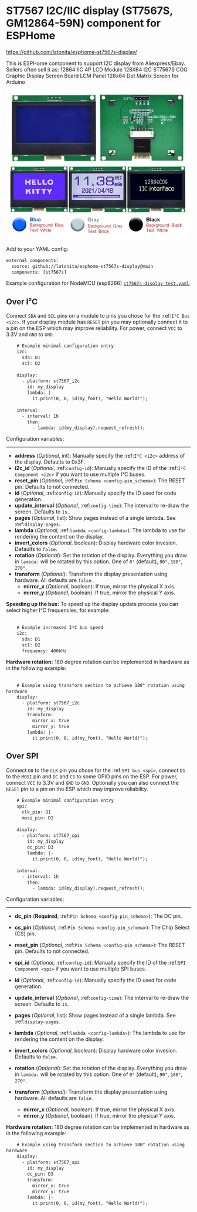 # ST7567 I2C/IIC display (ST7567S, GM12864-59N) component for ESPHome
https://github.com/latonita/esphome-st7567s-display/

This is ESPHome component to support I2C display from Aliexpress/Ebay.
Sellers often sell it as: 12864 IIC 4P LCD Module 128X64 I2C ST7567S COG Graphic Display Screen Board LCM Panel 128x64 Dot Matrix Screen for Arduino

![Display itself](images/GM12864-59N.png)


Add to your YAML config: 

```
external_components:
  source: github://latonita/esphome-st7567s-display@main
  components: [st7567s]
```

Example configuration for NodeMCU (esp8266) [`st7567s-display-test.yaml`](st7567s-display-test.yaml).

Over I²C
--------

Connect ``SDA`` and ``SCL`` pins on a module to pins you chose for the :ref:`I²C Bus <i2c>`. 
If your display module has ``RESET`` pin you may optionally connect it to a pin on the 
ESP which may improve reliability. For power, connect ``VCC`` to 3.3V and ``GND`` to ``GND``.


```
    # Example minimal configuration entry
    i2c:
      sda: D1
      scl: D2

    display:
      - platform: st7567_i2c
        id: my_display
        lambda: |-
          it.print(0, 0, id(my_font), "Hello World!");
          
    interval:
      - interval: 1h
        then:
          - lambda: id(my_display).request_refresh();
```

Configuration variables:
************************

- **address** (*Optional*, int): Manually specify the :ref:`I²C <i2c>` address of the display. Defaults to 0x3F.
- **i2c_id** (*Optional*, :ref:`config-id`): Manually specify the ID of the :ref:`I²C Component <i2c>` if you want
  to use multiple I²C buses.
- **reset_pin** (*Optional*, :ref:`Pin Schema <config-pin_schema>`): The RESET pin. Defaults to not connected.
- **id** (*Optional*, :ref:`config-id`): Manually specify the ID used for code generation.
- **update_interval** (*Optional*, :ref:`config-time`): The interval to re-draw the screen. Defaults to ``1s``.
- **pages** (*Optional*, list): Show pages instead of a single lambda. See :ref:`display-pages`.
- **lambda** (*Optional*, :ref:`lambda <config-lambda>`): The lambda to use for rendering the content on the display.
- **invert_colors** (*Optional*, boolean): Display hardware color invesion. Defaults to ``false``.
- **rotation** (*Optional*): Set the rotation of the display. Everything you draw in ``lambda:`` will be rotated
  by this option. One of ``0°`` (default), ``90°``, ``180°``, ``270°``.
- **transform** (*Optional*): Transform the display presentation using hardware. All defaults are ``false``.
   - **mirror_x** (*Optional*, boolean): If true, mirror the physical X axis.
   - **mirror_y** (*Optional*, boolean): If true, mirror the physical Y axis.


**Speeding up the bus:** To speed up the display update process you can select higher I²C frequencies, for example:

```

    # Example increased I²C bus speed 
    i2c:
      sda: D1
      scl: D2
      frequency: 400kHz
```

**Hardware rotation:** 180 degree rotation can be implemented in hardware as in the following example:

```

    # Example using transform section to achieve 180° rotation using hardware
    display:
      - platform: st7567_i2c
        id: my_display
        transform:
          mirror_x: true
          mirror_y: true
        lambda: |-
          it.print(0, 0, id(my_font), "Hello World!");
```


Over SPI
--------

Connect ``D0`` to the ``CLK`` pin you chose for the :ref:`SPI bus <spi>`, connect ``D1`` to the ``MOSI`` pin and ``DC`` and ``CS``
to some GPIO pins on the ESP. For power, connect ``VCC`` to 3.3V and ``GND`` to ``GND``. 
Optionally you can also connect the ``RESET`` pin to a pin on the ESP which may improve reliability.

```
    # Example minimal configuration entry
    spi:
      clk_pin: D1
      mosi_pin: D2

    display:
      - platform: st7567_spi
        id: my_display
        dc_pin: D3
        lambda: |-
          it.print(0, 0, id(my_font), "Hello World!");

    interval:
      - interval: 1h
        then:
          - lambda: id(my_display).request_refresh();
```

Configuration variables:
************************

- **dc_pin** (**Required**, :ref:`Pin Schema <config-pin_schema>`): The DC pin.
- **cs_pin** (*Optional*, :ref:`Pin Schema <config-pin_schema>`): The Chip Select (CS) pin.
- **reset_pin** (*Optional*, :ref:`Pin Schema <config-pin_schema>`): The RESET pin. Defaults to not connected.
- **spi_id** (*Optional*, :ref:`config-id`): Manually specify the ID of the :ref:`SPI Component <spi>` if you want
  to use multiple SPI buses.
- **id** (*Optional*, :ref:`config-id`): Manually specify the ID used for code generation.
- **update_interval** (*Optional*, :ref:`config-time`): The interval to re-draw the screen. Defaults to ``1s``.

- **pages** (*Optional*, list): Show pages instead of a single lambda. See :ref:`display-pages`.
- **lambda** (*Optional*, :ref:`lambda <config-lambda>`): The lambda to use for rendering the content on the display.
- **invert_colors** (*Optional*, boolean): Display hardware color invesion. Defaults to ``false``.
- **rotation** (*Optional*): Set the rotation of the display. Everything you draw in ``lambda:`` will be rotated
  by this option. One of ``0°`` (default), ``90°``, ``180°``, ``270°``.
- **transform** (*Optional*): Transform the display presentation using hardware. All defaults are ``false``.
   - **mirror_x** (*Optional*, boolean): If true, mirror the physical X axis.
   - **mirror_y** (*Optional*, boolean): If true, mirror the physical Y axis.


**Hardware rotation:** 180 degree rotation can be implemented in hardware as in the following example:

```
    # Example using transform section to achieve 180° rotation using hardware
    display:
      - platform: st7567_spi
        id: my_display
        dc_pin: D3
        transform:
          mirror_x: true
          mirror_y: true
        lambda: |-
          it.print(0, 0, id(my_font), "Hello World!");
```




